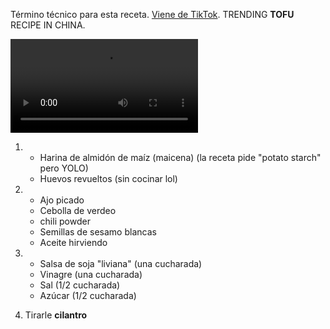 Término técnico para esta receta. [Viene de TikTok](https://www.tiktok.com/@foodiechina888/video/7071812170157198594). TRENDING **TOFU** RECIPE IN CHINA.

<video src="CHINESE GOD OIL.md-tiktok.h264.mp4" controls></video>

1.  -   Harina de almidón de maíz (maicena) (la receta pide "potato starch" pero YOLO)
    -   Huevos revueltos (sin cocinar lol)

2.  -   Ajo picado
    -   Cebolla de verdeo
    -   chili powder
    -   Semillas de sesamo blancas
    -   Aceite hirviendo

3.  -   Salsa de soja "liviana" (una cucharada)
    -   Vinagre (una cucharada)
    -   Sal (1/2 cucharada)
    -   Azúcar (1/2 cucharada)

4.  Tirarle **cilantro**
